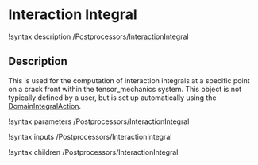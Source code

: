 # Interaction Integral

!syntax description /Postprocessors/InteractionIntegral

## Description

This is used for the computation of interaction integrals at a specific point on a crack front within the tensor_mechanics system. This object is not typically defined by a user, but is set up automatically using the [DomainIntegralAction](/DomainIntegralAction.md).

!syntax parameters /Postprocessors/InteractionIntegral

!syntax inputs /Postprocessors/InteractionIntegral

!syntax children /Postprocessors/InteractionIntegral

